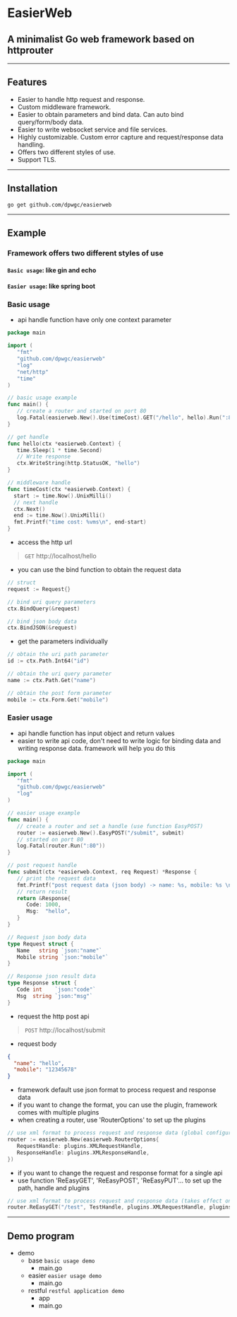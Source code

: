 # EasierWeb

## A minimalist Go web framework based on httprouter

***

## Features
* Easier to handle http request and response.
* Custom middleware framework.
* Easier to obtain parameters and bind data. Can auto bind query/form/body data.
* Easier to write websocket service and file services.
* Highly customizable. Custom error capture and request/response data handling.
* Offers two different styles of use.
* Support TLS.

***

## Installation

```
go get github.com/dpwgc/easierweb
```

***

## Example

### Framework offers two different styles of use

#### `Basic usage`: like gin and echo
#### `Easier usage`: like spring boot

### Basic usage

* api handle function have only one context parameter

```go
package main

import (
   "fmt"
   "github.com/dpwgc/easierweb"
   "log"
   "net/http"
   "time"
)

// basic usage example
func main() {
   // create a router and started on port 80
   log.Fatal(easierweb.New().Use(timeCost).GET("/hello", hello).Run(":80"))
}

// get handle
func hello(ctx *easierweb.Context) {
   time.Sleep(1 * time.Second)
   // Write response
   ctx.WriteString(http.StatusOK, "hello")
}

// middleware handle
func timeCost(ctx *easierweb.Context) {
  start := time.Now().UnixMilli()
  // next handle
  ctx.Next()
  end := time.Now().UnixMilli()
  fmt.Printf("time cost: %vms\n", end-start)
}
```

* access the http url

> `GET` http://localhost/hello

* you can use the bind function to obtain the request data

```go
// struct
request := Request{}

// bind uri query parameters
ctx.BindQuery(&request)

// bind json body data
ctx.BindJSON(&request)
```

* get the parameters individually

```go
// obtain the uri path parameter
id := ctx.Path.Int64("id")

// obtain the uri query parameter
name := ctx.Path.Get("name")

// obtain the post form parameter
mobile := ctx.Form.Get("mobile")
```

### Easier usage

* api handle function has input object and return values
* easier to write api code, don't need to write logic for binding data and writing response data. framework will help you do this

```go
package main

import (
   "fmt"
   "github.com/dpwgc/easierweb"
   "log"
)

// easier usage example
func main() {
   // create a router and set a handle (use function EasyPOST)
   router := easierweb.New().EasyPOST("/submit", submit)
   // started on port 80
   log.Fatal(router.Run(":80"))
}

// post request handle
func submit(ctx *easierweb.Context, req Request) *Response {
   // print the request data
   fmt.Printf("post request data (json body) -> name: %s, mobile: %s \n", req.Name, req.Mobile)
   // return result
   return &Response{
      Code: 1000,
      Msg:  "hello",
   }
}

// Request json body data
type Request struct {
   Name   string `json:"name"`
   Mobile string `json:"mobile"`
}

// Response json result data
type Response struct {
   Code int    `json:"code"`
   Msg  string `json:"msg"`
}
```

* request the http post api

> `POST` http://localhost/submit

* request body

```json
{
  "name": "hello",
  "mobile": "12345678"
}
```

* framework default use json format to process request and response data
* if you want to change the format, you can use the plugin, framework comes with multiple plugins
* when creating a router, use 'RouterOptions' to set up the plugins

```go
// use xml format to process request and response data (global configuration, takes effect for all api)
router := easierweb.New(easierweb.RouterOptions{
   RequestHandle: plugins.XMLRequestHandle,
   ResponseHandle: plugins.XMLResponseHandle,
})
```

* if you want to change the request and response format for a single api
* use function 'ReEasyGET', 'ReEasyPOST', 'ReEasyPUT'... to set up the path, handle and plugins

```go
// use xml format to process request and response data (takes effect only for this api)
router.ReEasyGET("/test", TestHandle, plugins.XMLRequestHandle, plugins.XMLResponseHandle)
```

***

## Demo program

* demo
  * base `basic usage demo`
    * main.go
  * easier `easier usage demo`
    * main.go
  * restful `restful application demo`
    * app
    * main.go